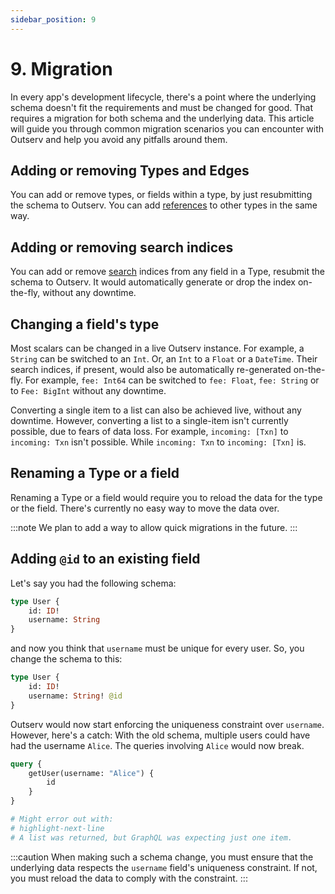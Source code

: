 ```yaml
---
sidebar_position: 9
---
```


# 9. Migration

In every app's development lifecycle, there's a point where the underlying
schema doesn't fit the requirements and must be changed for good. That requires
a migration for both schema and the underlying data. This article will guide you
through common migration scenarios you can encounter with Outserv and help you
avoid any pitfalls around them.

## Adding or removing Types and Edges

You can add or remove types, or fields within a type, by just resubmitting the
schema to Outserv. You can add [references](edges) to other types in the same
way.

## Adding or removing search indices

You can add or remove [search](search) indices from any field in a Type,
resubmit the schema to Outserv. It would automatically generate or drop the
index on-the-fly, without any downtime.

## Changing a field's type

Most scalars can be changed in a live Outserv instance. For example, a `String`
can be switched to an `Int`. Or, an `Int` to a `Float` or a `DateTime`. Their
search indices, if present, would also be automatically re-generated on-the-fly.
For example, `fee: Int64` can be switched to `fee: Float`, `fee: String` or to
`Fee: BigInt` without any downtime.

Converting a single item to a list can also be achieved live, without any
downtime. However, converting a list to a single-item isn't currently possible,
due to fears of data loss. For example, `incoming: [Txn]` to `incoming: Txn`
isn't possible. While `incoming: Txn` to `incoming: [Txn]` is.

## Renaming a Type or a field

Renaming a Type or a field would require you to reload the data for the type or
the field. There's currently no easy way to move the data over.

:::note
We plan to add a way to allow quick migrations in the future.
:::

## Adding `@id` to an existing field

Let's say you had the following schema:

```graphql
type User {
    id: ID!
    username: String
}
```

and now you think that `username` must be unique for every user. So, you change the schema to this:

```graphql
type User {
    id: ID!
    username: String! @id
}
```

Outserv would now start enforcing the uniqueness constraint over `username`.
However, here's a catch: With the old schema, multiple users could have had the
username `Alice`. The queries involving `Alice` would now break.

```graphql
query {
    getUser(username: "Alice") {
        id
    }
}

# Might error out with:
# highlight-next-line
# A list was returned, but GraphQL was expecting just one item.
```

:::caution
When making such a schema change, you must ensure that the underlying data
respects the `username` field's uniqueness constraint. If not, you must reload
the data to comply with the constraint.
:::
